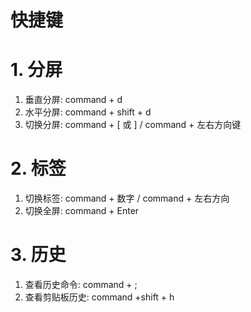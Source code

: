 # 快捷键

# 1. 分屏

1. 垂直分屏: command + d
2. 水平分屏: command + shift + d
3. 切换分屏: command + [ 或 ] / command + 左右方向键

# 2. 标签

1. 切换标签: command + 数字 / command + 左右方向
2. 切换全屏: command + Enter

# 3. 历史

1. 查看历史命令: command + ;
2. 查看剪贴板历史: command +shift + h



